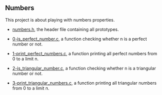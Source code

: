 ## Numbers

This project is about playing with numbers properties.

* [numbers.h](https://github.com/gwendalminguy/holbertonschool-low_level_programming/blob/main/numbers/numbers.h), the header file containing all prototypes.

* [0-is_perfect_number.c](https://github.com/gwendalminguy/holbertonschool-low_level_programming/blob/main/numbers/0-is_perfect_number.c), a function checking whether n is a perfect number or not.

* [1-print_perfect_numbers.c](https://github.com/gwendalminguy/holbertonschool-low_level_programming/blob/main/numbers/1-print_perfects_numbers.c), a function printing all perfect numbers from 0 to a limit n.

* [2-is_triangular_number.c](https://github.com/gwendalminguy/holbertonschool-low_level_programming/blob/main/numbers/2-is_triangular_number.c), a function checking whether n is a triangular number or not.

* [3-print_triangular_numbers.c](https://github.com/gwendalminguy/holbertonschool-low_level_programming/blob/main/numbers/3-print_triangular_numbers.c), a function printing all triangular numbers from 0 to a limit n.
